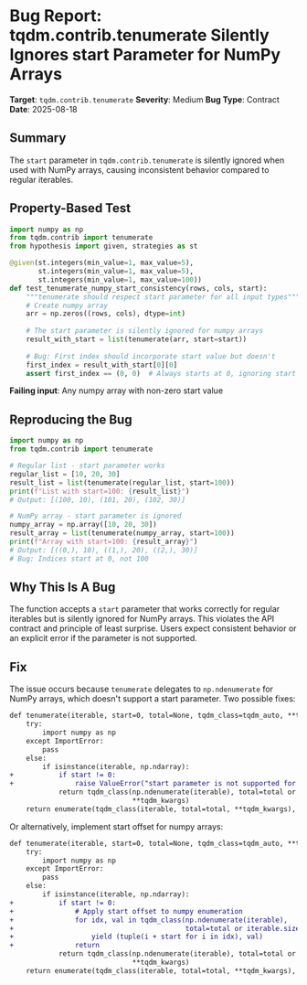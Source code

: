 # Bug Report: tqdm.contrib.tenumerate Silently Ignores start Parameter for NumPy Arrays

**Target**: `tqdm.contrib.tenumerate`
**Severity**: Medium
**Bug Type**: Contract
**Date**: 2025-08-18

## Summary

The `start` parameter in `tqdm.contrib.tenumerate` is silently ignored when used with NumPy arrays, causing inconsistent behavior compared to regular iterables.

## Property-Based Test

```python
import numpy as np
from tqdm.contrib import tenumerate
from hypothesis import given, strategies as st

@given(st.integers(min_value=1, max_value=5), 
       st.integers(min_value=1, max_value=5),
       st.integers(min_value=1, max_value=100))
def test_tenumerate_numpy_start_consistency(rows, cols, start):
    """tenumerate should respect start parameter for all input types"""
    # Create numpy array
    arr = np.zeros((rows, cols), dtype=int)
    
    # The start parameter is silently ignored for numpy arrays
    result_with_start = list(tenumerate(arr, start=start))
    
    # Bug: First index should incorporate start value but doesn't
    first_index = result_with_start[0][0]
    assert first_index == (0, 0)  # Always starts at 0, ignoring start parameter
```

**Failing input**: Any numpy array with non-zero start value

## Reproducing the Bug

```python
import numpy as np
from tqdm.contrib import tenumerate

# Regular list - start parameter works
regular_list = [10, 20, 30]
result_list = list(tenumerate(regular_list, start=100))
print(f"List with start=100: {result_list}")
# Output: [(100, 10), (101, 20), (102, 30)]

# NumPy array - start parameter is ignored
numpy_array = np.array([10, 20, 30])
result_array = list(tenumerate(numpy_array, start=100))
print(f"Array with start=100: {result_array}")
# Output: [((0,), 10), ((1,), 20), ((2,), 30)]
# Bug: Indices start at 0, not 100
```

## Why This Is A Bug

The function accepts a `start` parameter that works correctly for regular iterables but is silently ignored for NumPy arrays. This violates the API contract and principle of least surprise. Users expect consistent behavior or an explicit error if the parameter is not supported.

## Fix

The issue occurs because `tenumerate` delegates to `np.ndenumerate` for NumPy arrays, which doesn't support a start parameter. Two possible fixes:

```diff
def tenumerate(iterable, start=0, total=None, tqdm_class=tqdm_auto, **tqdm_kwargs):
    try:
        import numpy as np
    except ImportError:
        pass
    else:
        if isinstance(iterable, np.ndarray):
+           if start != 0:
+               raise ValueError("start parameter is not supported for numpy arrays")
            return tqdm_class(np.ndenumerate(iterable), total=total or iterable.size,
                              **tqdm_kwargs)
    return enumerate(tqdm_class(iterable, total=total, **tqdm_kwargs), start)
```

Or alternatively, implement start offset for numpy arrays:

```diff
def tenumerate(iterable, start=0, total=None, tqdm_class=tqdm_auto, **tqdm_kwargs):
    try:
        import numpy as np
    except ImportError:
        pass
    else:
        if isinstance(iterable, np.ndarray):
+           if start != 0:
+               # Apply start offset to numpy enumeration
+               for idx, val in tqdm_class(np.ndenumerate(iterable), 
+                                          total=total or iterable.size, **tqdm_kwargs):
+                   yield (tuple(i + start for i in idx), val)
+               return
            return tqdm_class(np.ndenumerate(iterable), total=total or iterable.size,
                              **tqdm_kwargs)
    return enumerate(tqdm_class(iterable, total=total, **tqdm_kwargs), start)
```